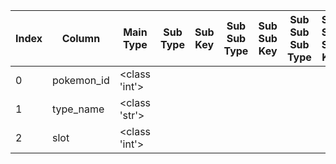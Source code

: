 | Index | Column | Main Type | Sub Type | Sub Key | Sub Sub Type | Sub Sub Key | Sub Sub Sub Type | Sub Sub Sub Key |
| --- | --- | --- | --- | --- | --- | --- | --- | --- |
| 0 | pokemon_id | <class 'int'> |  |  |  |  |  |  |
| 1 | type_name | <class 'str'> |  |  |  |  |  |  |
| 2 | slot | <class 'int'> |  |  |  |  |  |  |